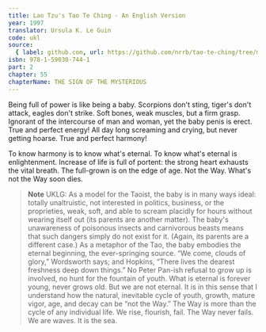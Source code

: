 ```yaml
---
title: Lao Tzu's Tao Te Ching - An English Version
year: 1997
translator: Ursula K. Le Guin
code: ukl
source:
  { label: github.com, url: https://github.com/nrrb/tao-te-ching/tree/master }
isbn: 978-1-59030-744-1
part: 2
chapter: 55
chapterName: THE SIGN OF THE MYSTERIOUS
---
```


Being full of power
is like being a baby.
Scorpions don't sting,
tiger's don't attack,
eagles don't strike.
Soft bones, weak muscles,
but a firm grasp.
Ignorant of the intercourse
of man and woman,
yet the baby penis is erect.
True and perfect energy!
All day long screaming and crying,
but never getting hoarse.
True and perfect harmony!

To know harmony
is to know what's eternal.
To know what's eternal
is enlightenment.
Increase of life is full of portent:
the strong heart exhausts the vital breath.
The full-grown is on the edge of age.
Not the Way.
What's not the Way soon dies.

> **Note** UKLG: As a model for the Taoist, the baby is in many ways ideal: totally unaltruistic, not interested in politics, business, or the proprieties, weak, soft, and able to scream placidly for hours without wearing itself out (its parents are another matter). The baby's unawareness of poisonous insects and carnivorous beasts means that such dangers simply do not exist for it. (Again, its parents are a different case.)
> As a metaphor of the Tao, the baby embodies the eternal beginning, the ever-springing source. “We come, clouds of glory,” Wordsworth says; and Hopkins, “There lives the dearest freshness deep down things.” No Peter Pan-ish refusal to grow up is involved, no hunt for the fountain of youth. What is eternal is forever young, never grows old. But we are not eternal.
> It is in this sense that I understand how the natural, inevitable cycle of youth, growth, mature vigor, age, and decay can be “not the Way.” The Way is more than the cycle of any individual life. We rise, flourish, fail. The Way never fails. We are waves. It is the sea.
